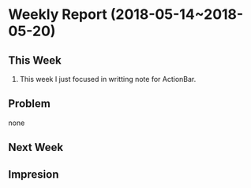 # Weekly Report (2018-05-14~2018-05-20)

## This Week

1. This week I just focused in writting note for ActionBar.

## Problem

none

## Next Week



## Impresion
